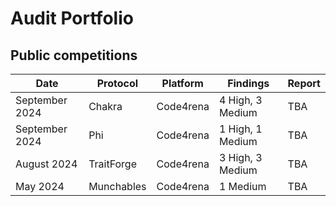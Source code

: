 # Audit Portfolio


## Public competitions

| Date            | Protocol       | Platform         | Findings                             | Report       |
|-----------------|----------------|------------------|--------------------------------------|--------------|
| September 2024  | Chakra         | Code4rena        | 4 High, 3 Medium                     | TBA          |
| September 2024  | Phi            | Code4rena        | 1 High, 1 Medium                     | TBA          |
| August 2024     | TraitForge     | Code4rena        | 3 High, 3 Medium                     | TBA          |
| May 2024        | Munchables     | Code4rena        | 1 Medium                             | TBA          |
